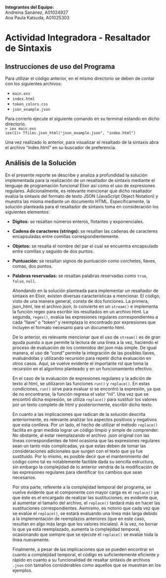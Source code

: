 <b> Integrantes del Equipo: </b><br>
Andreína Sanánez, A01024927 <br>
Ana Paula Katsuda, A01025303 <br>

# Actividad Integradora - Resaltador de Sintaxis

## Instrucciones de uso del Programa
  Para utilizar el código anterior, en el mismo directorio se deben de contar con los siguientes archivos:
- `main.exs`
- `index.html`
- `token_colors.css`
- `json_example.json`

Para correrlo ejecute el siguiente comando en su terminal estando en dicho directorio.<br>
`> iex main.exs`<br>
`iex(1)> Tfiles.json_html("json_example.json", "index.html")`<br>

Una vez realizado lo anterior,  para visualizar el resaltado de la sintaxis abra el archivo “index.html” en su buscador de preferencia.

## Análisis de la Solución
  En el presente reporte se describe y analiza a profundidad la solución implementada para la realización de un resaltador de sintaxis mediante el lenguaje de programación funcional Elixir así como el uso de expresiones regulares. Adicionalmente, es relevante mencionar que dicho resaltador evalúa la sintaxis del formato de texto JSON (JavaScript Object Notation) y muestra las misma mediante un documento HTML. Específicamente, la solución planteada para el resaltador de sintaxis toma en consideración los siguientes elementos:
- **Dígitos:** se resaltan números enteros, flotantes y exponenciales.
- **Cadena de caracteres (strings):** se resaltan las cadenas de caracteres encapsuladas entre comillas correspondientemente. 
- **Objetos:** se resalta el nombre del par el cual se encuentra encapsulado entre comillas y seguido de dos puntos.
- **Puntuación:** se resaltan signos de puntuación como corchetes, llaves,  comas, dos puntos.
- **Palabras reservadas:** se resaltan palabras reservadas como `true`, `false`, `null`.

  Ahondando en la solución planteada para implementar un resaltador de sintaxis en Elixir, existen diversas características a mencionar. El código, visto de una manera general, consta de dos funciones. La primera, json_html, lee el archivo json, lo convierte en un `stream()` e implementa la función regex para escribir los resultados en un archivo html. La segunda, `regex()`, evalúa las expresiones regulares correspondientes a cada “llave” o “token” y reemplaza lo encontrado por expresiones que incluyen el formato necesario para un documento html. 

  De lo anterior, es relevante mencionar que el uso de `stream()` es de gran ayuda puesto a que permite la lectura de una línea a la vez, haciendo el proceso de evaluación de los contenidos del json más simple. De igual manera, el uso de “cond” permite la integración de las posibles llaves, evaluándolas y utilizando recursión para repetir dicha evaluación en otros casos. Aquí, se vuelve evidente el importante rol que toma la recursión en el algoritmo planteado y en un funcionamiento efectivo. 

  En el caso de la evaluación de expresiones regulares y la adición de texto al html, se utilizaron las funciones `run()` y  `replace()`. En estas condiciones, `run()` sirve para evaluar si se encontró la expresión, ya que de no encontrarse, la función regresa el valor “nil”. Una vez que se encontró dicha expresión, se utiliza `replace()` para sustituir los valores por un texto completo de html y posteriormente, escribir dicho texto. 

  En cuanto a las implicaciones que radican de la solución descrita anteriormente, es relevante analizar los aspectos positivos y negativos que esta conlleva. Por un lado, el hecho de utilizar el método `replace()` facilita en gran medida lograr un código limpio y simple de comprender. No obstante, al estar reemplazando el archivo .json original con las líneas correspondientes de html ocasiona que las expresiones regulares sean un tanto más complicadas, ya que estas deben de tomar las consideraciones adicionales que surgen con el texto que ya fue sustituido. Por lo mismo, es posible decir que el mantenimiento del código como tal es notablemente factible dada su sencilla estructura, sin embargo la complejidad de lo anterior vendría de la modificación de las expresiones regulares para identificar los cambios que sean necesarios.

  Por otra parte, referente a la complejidad temporal del programa, se vuelve evidente que el componente con mayor carga es el `replace()` ya que éste es el encargado de realizar las sustituciones; es evidente que, al aumentar el tamaño del archivo, el `replace()` tardará más en hacer las sustituciones correspondientes. Asimismo, es notorio que cada vez que se evalúe el `replace()`, se estará evaluando una línea más larga debido a la implementación de reemplazos anteriores (que en este caso, resultan en algo más largo que los valores iniciales). A la vez, no borrar lo que ya está reemplazado, aumenta la complejidad temporal, ocasionando que siempre que se ejecute el `replace()` se evalúe toda la línea nuevamente.

  Finalmente, a pesar de las implicaciones que se pueden encontrar en cuanto a complejidad temporal, el código es suficientemente eficiente y rápido en cuanto a su funcionalidad de resaltar sintaxis de archivos `.json` con tamaños considerables como aquellos que se muestran en los ejemplos.

